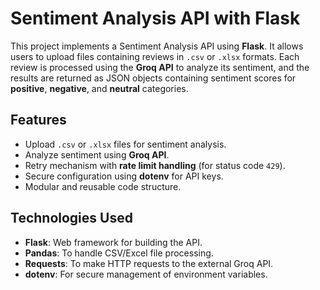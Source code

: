 # Sentiment Analysis API with Flask

This project implements a Sentiment Analysis API using **Flask**. It allows users to upload files containing reviews in `.csv` or `.xlsx` formats. Each review is processed using the **Groq API** to analyze its sentiment, and the results are returned as JSON objects containing sentiment scores for **positive**, **negative**, and **neutral** categories.

## Features
- Upload `.csv` or `.xlsx` files for sentiment analysis.
- Analyze sentiment using **Groq API**.
- Retry mechanism with **rate limit handling** (for status code `429`).
- Secure configuration using **dotenv** for API keys.
- Modular and reusable code structure.

## Technologies Used
- **Flask**: Web framework for building the API.
- **Pandas**: To handle CSV/Excel file processing.
- **Requests**: To make HTTP requests to the external Groq API.
- **dotenv**: For secure management of environment variables.